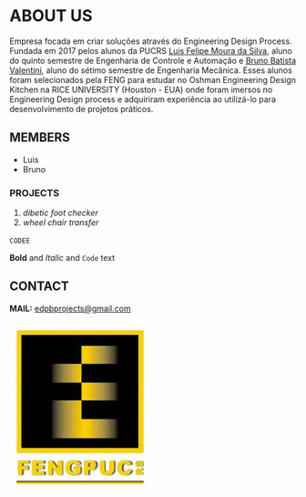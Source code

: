 # ABOUT US
Empresa focada em criar soluções através do Engineering Design Process. Fundada em 2017 pelos alunos da PUCRS [Luis Felipe Moura da Silva](https://www.linkedin.com/in/luis-felipe-s-54a804103/), aluno do quinto semestre de Engenharia de Controle e Automação e [Bruno Batista Valentini](https://www.linkedin.com/in/bruno-valentini-b60a10149/), aluno do sétimo semestre de Engenharia Mecânica. Esses alunos foram selecionados pela FENG para estudar no Oshman Engineering Design Kitchen na RICE UNIVERSITY (Houston - EUA) onde foram imersos no Engineering Design process e adquiriram experiência ao utilizá-lo para desenvolvimento de projetos práticos.  

## MEMBERS
- Luis
- Bruno

### PROJECTS
1. _dibetic foot checker_
2. _wheel chair transfer_

`CODEE`

**Bold** and _Italic_ and `Code` text

## CONTACT
**MAIL:** edpbprojects@gmail.com

![Image](images/logo_FENG.JPG)
